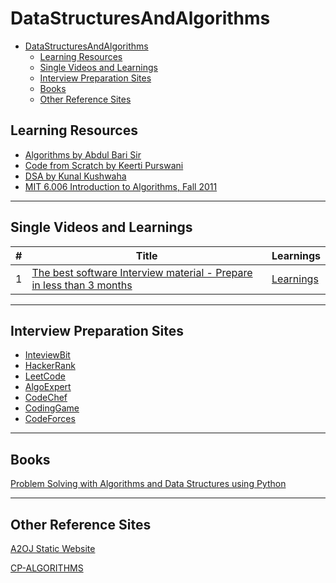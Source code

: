 # DataStructuresAndAlgorithms

- [DataStructuresAndAlgorithms](#datastructuresandalgorithms)
  - [Learning Resources](#learning-resources)
  - [Single Videos and Learnings](#single-videos-and-learnings)
  - [Interview Preparation Sites](#interview-preparation-sites)
  - [Books](#books)
  - [Other Reference Sites](#other-reference-sites)

## Learning Resources

- [Algorithms by Abdul Bari Sir](https://www.youtube.com/playlist?list=PLDN4rrl48XKpZkf03iYFl-O29szjTrs_O)
- [Code from Scratch by Keerti Purswani](https://www.youtube.com/channel/UCyLgOIj_l-zAhy2YTn0kRbA)
- [DSA by Kunal Kushwaha](https://www.youtube.com/playlist?list=PL9gnSGHSqcnr_DxHsP7AW9ftq0AtAyYqJ)
- [MIT 6.006 Introduction to Algorithms, Fall 2011](https://www.youtube.com/playlist?list=PLUl4u3cNGP61Oq3tWYp6V_F-5jb5L2iHb)

***

## Single Videos and Learnings

|  #  |      Title     |   Learnings   |
|-----|----------------|---------------|
|  1  |  [The best software Interview material - Prepare in less than 3 months](https://www.youtube.com/watch?v=bBPHpH8aKjw)|   [Learnings](Resources/single-videos-and-learnings/Tbsim.md)   |

***

## Interview Preparation Sites

- [InteviewBit](https://www.interviewbit.com/)
- [HackerRank](https://www.hackerrank.com/)
- [LeetCode](https://leetcode.com/)
- [AlgoExpert](https://www.algoexpert.io/product)
- [CodeChef](https://www.codechef.com/)
- [CodingGame](https://www.codingame.com/start)
- [CodeForces](https://codeforces.com/)

***

## Books

[Problem Solving with Algorithms and Data Structures using Python
](https://runestone.academy/runestone/books/published/pythonds/index.html)

***

## Other Reference Sites

[A2OJ Static Website](https://www.a2oj.com/)

[CP-ALGORITHMS](https://cp-algorithms.com/)
